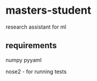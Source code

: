 # masters-student
research assistant for ml

## requirements
numpy
pyyaml

nose2 - for running tests